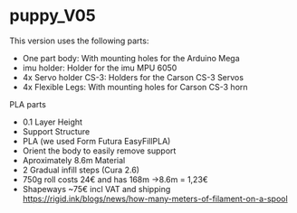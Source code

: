 # puppy_V05

This version uses the following parts:
- One part body:           With mounting holes for the Arduino Mega
- imu holder:              Holder for the imu MPU 6050
- 4x Servo holder CS-3:    Holders for the Carson CS-3 Servos
- 4x Flexible Legs:        With mounting holes for Carson CS-3 horn

PLA parts
- 0.1 Layer Height
- Support Structure
- PLA (we used Form Futura EasyFillPLA)
- Orient the body to easily remove support
- Aproximately 8.6m Material
- 2 Gradual infill steps (Cura 2.6)
- 750g roll costs 24€ and has 168m ->8.6m = 1,23€
- Shapeways ~75€ incl VAT and shipping
https://rigid.ink/blogs/news/how-many-meters-of-filament-on-a-spool

